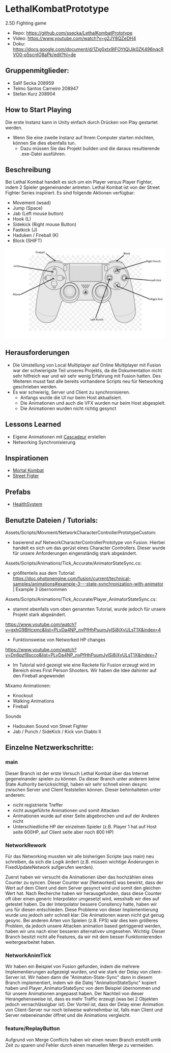 # LethalKombatPrototype
2.5D Fighting game

- Repo: https://github.com/ssecka/LethalKombatPrototype
- Video: https://www.youtube.com/watch?v=g2JY8QZeDH4
- Doku: https://docs.google.com/document/d/1Zig0xtx9IFOYtQlJjk0ZK496nqcRVO0-p5scnIO8aPk/edit?hl=de


## Gruppenmitglieder:
- Salif Secka 208959
- Telmo Santos Carneiro 208947
- Stefan Kurz 208904


## How to Start Playing
Die erste Instanz kann in Unity einfach durch Drücken von Play gestartet werden.
- Wenn Sie eine zweite Instanz auf Ihrem Computer starten möchten, können Sie dies ebenfalls tun.
    - Dazu müssen Sie das Projekt builden und die daraus resultierende .exe-Datei ausführen.

## Beschreibung
Bei Lethal Kombat handelt es sich um ein Player versus Player Fighter, indem 2 Spieler gegeneinander antreten. Lethal Kombat ist von der Street Fighter Series inspiriert. Es sind folgende Aktionen verfügbar:

- Movement (wsad)
- Jump (Space)
- Jab (Left mouse button)
- Hook (L)
- Sidekick (Right mouse Button)
- Fastkick (J)
- Haduken / Fireball (K)
- Block (SHIFT)

![ControllerLayout](ControllerSVG.png)

## Herausforderungen
- Die Umstellung von Local Multiplayer auf Online Multiplayer mit Fusion war der schwierigste Teil unseres Projekts, da die Dokumentation nicht sehr hilfreich war und wir sehr wenig Erfahrung mit Fusion hatten. Des Weiteren musst fast alle bereits vorhandene Scripts neu für Networking geschrieben werden.
- Es war schwierig, Server und Client zu synchronisieren.  
    - Anfangs wurde die UI nur beim Host aktualisiert.
    - Die Animationen und auch die VFX wurden nur beim Host abgespielt.
    - Die Animationen wurden nicht richtig gesynct

## Lessons Learned
- Eigene Animationen mit [Cascadeur](https://cascadeur.com/) erstellen
- Networking Synchronisierung

## Inspirationen
 - [Mortal Kombat](https://www.youtube.com/watch?v=0HEE78L_CnA)
 - [Street Figter](https://youtu.be/Tb521YYYkaE?si=BafHJbBSefCwxCjg&t=44)    

## Prefabs
- [HealthSystem](https://assetstore.unity.com/packages/tools/utilities/health-system-for-dummies-215755#description)

## Benutzte Dateien / Tutorials:

Assets/Scripts/Movment/NetworkCharacterControllerPrototypeCustom:
- basierend auf NetworkCharacterControllerPrototype von Fusion. Hierbei handelt es sich um das gerüst eines Character Controllers. Dieser wurde für unsere Anforderungen eingenständig stark abgeändert.

Assets/Scripts/Animations/Tick_Accurate/AnimatorStateSync.cs: 
- größtenteils aus dem Tutorial: https://doc.photonengine.com/fusion/current/technical-samples/animations#example-3---state-synchronization-with-animator | Example 3
übernommen

Assets/Scripts/Animations/Tick_Accurate/Player_AnimatorStateSync.cs: 
- stammt ebenfalls vom oben genannten Tutorial, wurde jedoch für unsere Projekt stark abgeändert.

https://www.youtube.com/watch?v=gxhG9BHcxmc&list=PLyDa4NP_nvPfHhPuumJylSj8jXyULsT1X&index=4
- Funktionsweise von Networked HP changes 

https://www.youtube.com/watch?v=Dn6pzf8scco&list=PLyDa4NP_nvPfHhPuumJylSj8jXyULsT1X&index=7
- Im Tutorial wird gezeigt wie eine Rackete für Fusion erzeugt wird im Bereich eines First Person Shooters. Wir haben die Idee dahinter auf den Fireball angewendet

Mixamo Animationen:
- Knockout
- Walking Animations
- Fireball

Sounds
- Hadouken Sound von Street Fighter
- Jab / Punch / SideKick / Kick von Diablo II

## Einzelne Netzwerkschritte:


### main

Dieser Branch ist der erste Versuch Lethal Kombat über das Internet gegeneinander spielen zu können. Da dieser Branch unter anderem keine State Authority berücksichtigt, haben wir sehr schnell einen desync zwischen Server und Client feststellen können. Dieser behinhalteten unter anderem:
- nicht registrierte Treffer
- nicht ausgeführte Animationen und somit Attacken
- Animationen wurde auf einer Seite abgebrochen und auf der Anderen nicht
- Unterschiedliche HP der einzelnen Spieler (z.B. Player 1 hat auf Host seite 600HP, auf Client seite aber noch 800 HP)

### NetworkRework

Für das Networking mussten wir alle bisherigen Scripte (aus main) neu schreiben, da sich die Logik ändert (z.B. müssen wichtige Änderungen in FixedUpdateNetwork aufgerufen werden).

Zuerst haben wir versucht die Animationen über das hochzählen eines Counter zu syncen. Dieser Counter war [Networked] was bewirkt, dass der Wert auf dem Client und dem Server gesynct wird und somit den gleichen Wert hat. Nach Recherche haben wir herausgefunden, dass diese Counter oft über einen generic Interpolator umgesetzt wird, wesshalb wir dies auf getestet haben. Da der Interpolator bessere Consitency hatte, haben wir uns für diesen entschieden.
Diese Probleme von dieser Implementierung wurde uns jedoch sehr schnell klar: Die Animationen waren nicht gut genug gesync. Bei anderen Arten von Spielen (z.B. FPS) wär dies kein größeres Problem, da jedoch unsere Attacken animation based getriggered werden, haben wir uns nach einer besseren alternativev umgesehen. Wichtig: Dieser Branch besitzt nicht alle Features, da wir mit dem besser Funktionierenden weitergearbeitet haben.

### NetworkAnimTick

Wir haben ein Beispiel von Fusion gefunden, indem die mehrere Implementierungen aufgezeigt wurden, und wie stark der Delay von client-Server ist. Wir haben dann die "Animaton-State-Sync" dann in diesem Branch implementiert, indem wir die Datej "AnimationStateSync" kopiert haben und Player_AnimatorStateSync von dem Beispiel übernommen und für unsere Animationen angepasst haben. Der Nachteil von dieser Herangehensweise ist, dass es mehr Traffic erzeugt (was bei 2 Objekten jedoch vernachlässigbar ist). Der Vorteil ist, dass der Delay einer Animation von Client-Server nur noch teilweise wahrnehmbar ist, falls man Client und Server nebeneinander öffnet und die Animations vergleicht. 

### feature/ReplayButton

Aufgrund von Merge Conflicts haben wir einen neuen Branch erstellt umtk Zeit zu sparen und Fehler durch einen manuellen Merge zu vermeiden.
